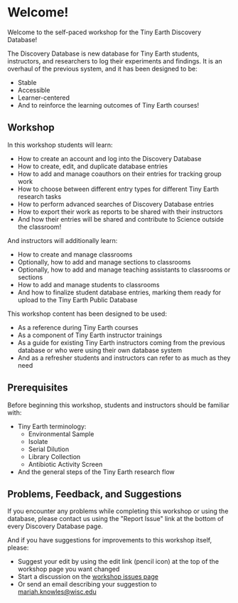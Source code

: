 # Welcome!

Welcome to the self-paced workshop for the Tiny Earth Discovery Database!

The Discovery Database is new database for Tiny Earth students, instructors, and researchers to log their experiments and findings. It is an overhaul of the previous system, and it has been designed to be:

- Stable
- Accessible
- Learner-centered
- And to reinforce the learning outcomes of Tiny Earth courses!

## Workshop

In this workshop students will learn:

- How to create an account and log into the Discovery Database
- How to create, edit, and duplicate database entries
- How to add and manage coauthors on their entries for tracking group work
- How to choose between different entry types for different Tiny Earth research tasks
- How to perform advanced searches of Discovery Database entries
- How to export their work as reports to be shared with their instructors
- And how their entries will be shared and contribute to Science outside the classroom!

And instructors will additionally learn:

- How to create and manage classrooms
- Optionally, how to add and manage sections to classrooms
- Optionally, how to add and manage teaching assistants to classrooms or sections
- How to add and manage students to classrooms
- And how to finalize student database entries, marking them ready for upload to the Tiny Earth Public Database

This workshop content has been designed to be used:

- As a reference during Tiny Earth courses
- As a component of Tiny Earth instructor trainings
- As a guide for existing Tiny Earth instructors coming from the previous database or who were using their own database system 
- And as a refresher students and instructors can refer to as much as they need

## Prerequisites

Before beginning this workshop, students and instructors should be familiar with:

- Tiny Earth terminology:
    - Environmental Sample
    - Isolate
    - Serial Dilution
    - Library Collection
    - Antibiotic Activity Screen
- And the general steps of the Tiny Earth research flow

## Problems, Feedback, and Suggestions

If you encounter any problems while completing this workshop or using the database, please contact us using the "Report Issue" link at the bottom of every Discovery Database page.

And if you have suggestions for improvements to this workshop itself, please:

- Suggest your edit by using the edit link (pencil icon) at the top of the workshop page you want changed
- Start a discussion on the [workshop issues page](https://github.com/Tiny-Earth/DiscoveryDatabaseWorkshop/issues)
- Or send an email describing your suggestion to mariah.knowles@wisc.edu